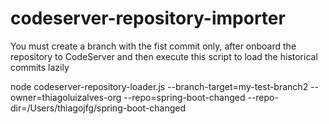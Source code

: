 # codeserver-repository-importer

You must create a branch with the fist commit only, 
after onboard the repository to CodeServer and then execute this script to 
load the historical commits lazily

node codeserver-repository-loader.js --branch-target=my-test-branch2 
--owner=thiagoluizalves-org --repo=spring-boot-changed --repo-dir=/Users/thiagojfg/spring-boot-changed
